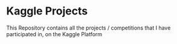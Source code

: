 # Kaggle Projects

This Repository contains all the projects / competitions that I have participated in, on the Kaggle Platform 
